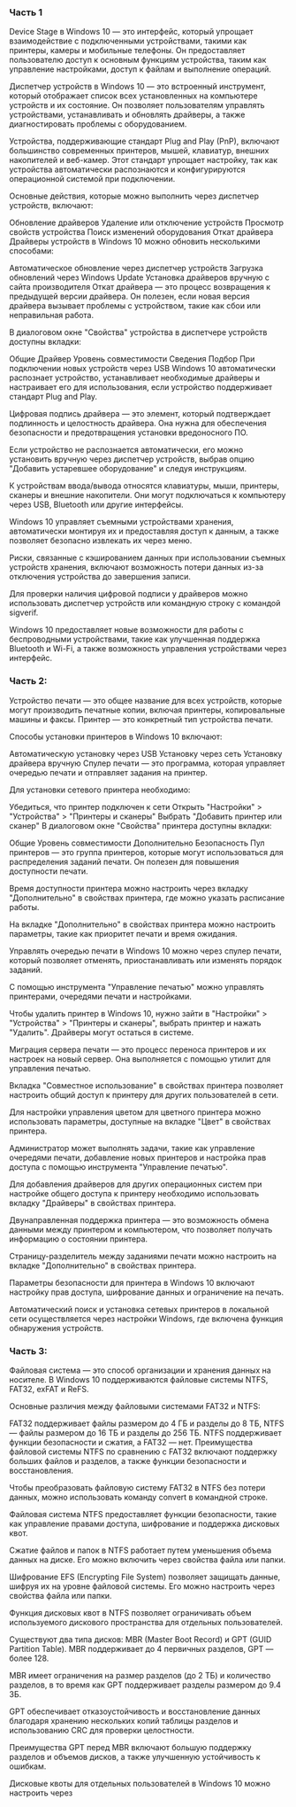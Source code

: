 ### Часть 1
Device Stage в Windows 10 — это интерфейс, который упрощает взаимодействие с подключенными устройствами, такими как принтеры, камеры и мобильные телефоны. Он предоставляет пользователю доступ к основным функциям устройства, таким как управление настройками, доступ к файлам и выполнение операций.

Диспетчер устройств в Windows 10 — это встроенный инструмент, который отображает список всех установленных на компьютере устройств и их состояние. Он позволяет пользователям управлять устройствами, устанавливать и обновлять драйверы, а также диагностировать проблемы с оборудованием.

Устройства, поддерживающие стандарт Plug and Play (PnP), включают большинство современных принтеров, мышей, клавиатур, внешних накопителей и веб-камер. Этот стандарт упрощает настройку, так как устройства автоматически распознаются и конфигурируются операционной системой при подключении.

Основные действия, которые можно выполнить через диспетчер устройств, включают:

Обновление драйверов
Удаление или отключение устройств
Просмотр свойств устройства
Поиск изменений оборудования
Откат драйвера
Драйверы устройств в Windows 10 можно обновить несколькими способами:

Автоматическое обновление через диспетчер устройств
Загрузка обновлений через Windows Update
Установка драйверов вручную с сайта производителя
Откат драйвера — это процесс возвращения к предыдущей версии драйвера. Он полезен, если новая версия драйвера вызывает проблемы с устройством, такие как сбои или неправильная работа.

В диалоговом окне "Свойства" устройства в диспетчере устройств доступны вкладки:

Общие
Драйвер
Уровень совместимости
Сведения
Подбор
При подключении новых устройств через USB Windows 10 автоматически распознает устройство, устанавливает необходимые драйверы и настраивает его для использования, если устройство поддерживает стандарт Plug and Play.

Цифровая подпись драйвера — это элемент, который подтверждает подлинность и целостность драйвера. Она нужна для обеспечения безопасности и предотвращения установки вредоносного ПО.

Если устройство не распознается автоматически, его можно установить вручную через диспетчер устройств, выбрав опцию "Добавить устаревшее оборудование" и следуя инструкциям.

К устройствам ввода/вывода относятся клавиатуры, мыши, принтеры, сканеры и внешние накопители. Они могут подключаться к компьютеру через USB, Bluetooth или другие интерфейсы.

Windows 10 управляет съемными устройствами хранения, автоматически монтируя их и предоставляя доступ к данным, а также позволяет безопасно извлекать их через меню.

Риски, связанные с кэшированием данных при использовании съемных устройств хранения, включают возможность потери данных из-за отключения устройства до завершения записи.

Для проверки наличия цифровой подписи у драйверов можно использовать диспетчер устройств или командную строку с командой sigverif.

Windows 10 предоставляет новые возможности для работы с беспроводными устройствами, такие как улучшенная поддержка Bluetooth и Wi-Fi, а также возможность управления устройствами через интерфейс.

### Часть 2:

Устройство печати — это общее название для всех устройств, которые могут производить печатные копии, включая принтеры, копировальные машины и факсы. Принтер — это конкретный тип устройства печати.

Способы установки принтеров в Windows 10 включают:

Автоматическую установку через USB
Установку через сеть
Установку драйвера вручную
Спулер печати — это программа, которая управляет очередью печати и отправляет задания на принтер.

Для установки сетевого принтера необходимо:

Убедиться, что принтер подключен к сети
Открыть "Настройки" > "Устройства" > "Принтеры и сканеры"
Выбрать "Добавить принтер или сканер"
В диалоговом окне "Свойства" принтера доступны вкладки:

Общие
Уровень совместимости
Дополнительно
Безопасность
Пул принтеров — это группа принтеров, которые могут использоваться для распределения заданий печати. Он полезен для повышения доступности печати.

Время доступности принтера можно настроить через вкладку "Дополнительно" в свойствах принтера, где можно указать расписание работы.

На вкладке "Дополнительно" в свойствах принтера можно настроить параметры, такие как приоритет печати и время ожидания.

Управлять очередью печати в Windows 10 можно через спулер печати, который позволяет отменять, приостанавливать или изменять порядок заданий.

С помощью инструмента "Управление печатью" можно управлять принтерами, очередями печати и настройками.

Чтобы удалить принтер в Windows 10, нужно зайти в "Настройки" > "Устройства" > "Принтеры и сканеры", выбрать принтер и нажать "Удалить". Драйверы могут остаться в системе.

Миграция сервера печати — это процесс переноса принтеров и их настроек на новый сервер. Она выполняется с помощью утилит для управления печатью.

Вкладка "Совместное использование" в свойствах принтера позволяет настроить общий доступ к принтеру для других пользователей в сети.

Для настройки управления цветом для цветного принтера можно использовать параметры, доступные на вкладке "Цвет" в свойствах принтера.

Администратор может выполнять задачи, такие как управление очередями печати, добавление новых принтеров и настройка прав доступа с помощью инструмента "Управление печатью".

Для добавления драйверов для других операционных систем при настройке общего доступа к принтеру необходимо использовать вкладку "Драйверы" в свойствах принтера.

Двунаправленная поддержка принтера — это возможность обмена данными между принтером и компьютером, что позволяет получать информацию о состоянии принтера.

Страницу-разделитель между заданиями печати можно настроить на вкладке "Дополнительно" в свойствах принтера.

Параметры безопасности для принтера в Windows 10 включают настройку прав доступа, шифрование данных и ограничение на печать.

Автоматический поиск и установка сетевых принтеров в локальной сети осуществляется через настройки Windows, где включена функция обнаружения устройств.

### Часть 3:

Файловая система — это способ организации и хранения данных на носителе. В Windows 10 поддерживаются файловые системы NTFS, FAT32, exFAT и ReFS.

Основные различия между файловыми системами FAT32 и NTFS:

FAT32 поддерживает файлы размером до 4 ГБ и разделы до 8 ТБ, NTFS — файлы размером до 16 ТБ и разделы до 256 ТБ.
NTFS поддерживает функции безопасности и сжатия, а FAT32 — нет.
Преимущества файловой системы NTFS по сравнению с FAT32 включают поддержку больших файлов и разделов, а также функции безопасности и восстановления.

Чтобы преобразовать файловую систему FAT32 в NTFS без потери данных, можно использовать команду convert в командной строке.

Файловая система NTFS предоставляет функции безопасности, такие как управление правами доступа, шифрование и поддержка дисковых квот.

Сжатие файлов и папок в NTFS работает путем уменьшения объема данных на диске. Его можно включить через свойства файла или папки.

Шифрование EFS (Encrypting File System) позволяет защищать данные, шифруя их на уровне файловой системы. Его можно настроить через свойства файла или папки.

Функция дисковых квот в NTFS позволяет ограничивать объем используемого дискового пространства для отдельных пользователей.

Существуют два типа дисков: MBR (Master Boot Record) и GPT (GUID Partition Table). MBR поддерживает до 4 первичных разделов, GPT — более 128.

MBR имеет ограничения на размер разделов (до 2 ТБ) и количество разделов, в то время как GPT поддерживает разделы размером до 9.4 ЗБ.

GPT обеспечивает отказоустойчивость и восстановление данных благодаря хранению нескольких копий таблицы разделов и использованию CRC для проверки целостности.

Преимущества GPT перед MBR включают большую поддержку разделов и объемов дисков, а также улучшенную устойчивость к ошибкам.

Дисковые квоты для отдельных пользователей в Windows 10 можно настроить через
